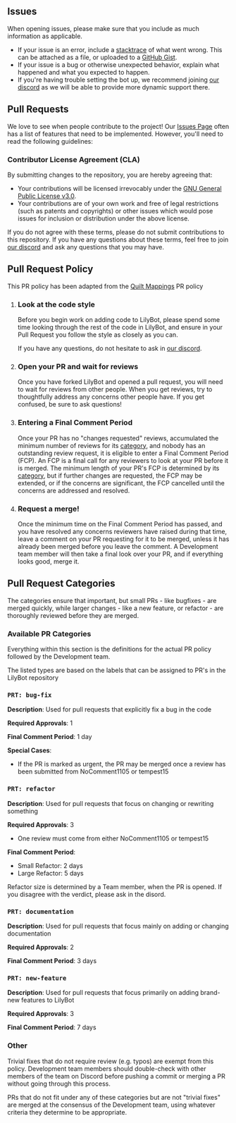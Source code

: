 ## Issues

When opening issues, please make sure that you include as much information as applicable.

* If your issue is an error, include a
  [stacktrace](https://stackoverflow.com/questions/3988788/what-is-a-stack-trace-and-how-can-i-use-it-to-debug-my-application-errors)
  of what went wrong. This can be attached as a file, or uploaded to a [GitHub Gist](https://gist.github.com/).
* If your issue is a bug or otherwise unexpected behavior, explain what happened and what you expected to happen.
* If you're having trouble setting the bot up, we recommend joining [our discord](https://discord.gg/hy2329fcTZ)
  as we will be able to provide more dynamic support there.

## Pull Requests

We love to see when people contribute to the project! Our [Issues Page](https://github.com/IrisShaders/LilyBot/issues)
often has a list of features that need to be implemented. However, you'll need to read the following guidelines:

### Contributor License Agreement (CLA)

By submitting changes to the repository, you are hereby agreeing that:

* Your contributions will be licensed irrevocably under the
  [GNU General Public License v3.0](https://choosealicense.com/licenses/gpl-3.0/).
* Your contributions are of your own work and free of legal restrictions (such as patents and copyrights)
  or other issues which would pose issues for inclusion or distribution under the above license.

If you do not agree with these terms, please do not submit contributions to this repository. If you have any questions
about these terms, feel free to join [our discord](https://discord.gg/hy2329fcTZ)
and ask any questions that you may have.

## Pull Request Policy

This PR policy has been adapted from the
[Quilt Mappings](https://github.com/QuiltMC/quilt-mappings/blob/22w14a/CONTRIBUTING.md#guide-pull-requests) PR policy

1. ### Look at the code style
   Before you begin work on adding code to LilyBot, please spend some time looking through the rest of the code in
   LilyBot, and ensure in your Pull Request you follow the style as closely as you can.

   If you have any questions, do not hesitate to ask in [our discord](https://discord.gg/hy2329fcTZ).

2. ### Open your PR and wait for reviews
   Once you have forked LilyBot and opened a pull request, you will need to wait for reviews from other people. When you
   get reviews, try to thoughtfully address any concerns other people have. If you get confused, be sure to ask
   questions!

3. ### Entering a Final Comment Period
   Once your PR has no "changes requested" reviews, accumulated the minimum number of reviews for its
   [category](#pull-request-categories), and nobody has an outstanding review request, it is eligible to enter a Final
   Comment Period (FCP). An FCP is a final call for any reviewers to look at your PR before it is merged. The minimum
   length of your PR's FCP is determined by its [category](#available-pr-categories), but if further changes are
   requested, the FCP may be extended, or if the concerns are significant, the FCP cancelled until the concerns are
   addressed and resolved.

4. ### Request a merge!
   Once the minimum time on the Final Comment Period has passed, and you have resolved any concerns reviewers have
   raised during that time, leave a comment on your PR requesting for it to be merged, unless it has already been merged
   before you leave the comment. A Development team member will then take a final look over your PR, and if everything
   looks good, merge it.

## Pull Request Categories

The categories ensure that important, but small PRs - like bugfixes - are merged quickly, while larger changes - like a
new feature, or refactor - are thoroughly reviewed before they are merged.

### Available PR Categories

Everything within this section is the definitions for the actual PR policy followed by the Development team.

The listed types are based on the labels that can be assigned to PR's in the LilyBot repository

### `PRT: bug-fix`

**Description**: Used for pull requests that explicitly fix a bug in the code

**Required Approvals**: 1

**Final Comment Period**: 1 day

**Special Cases**:

- If the PR is marked as urgent, the PR may be merged once a review has been submitted from NoComment1105 or tempest15

### `PRT: refactor`

**Description**: Used for pull requests that focus on changing or rewriting something

**Required Approvals**: 3

- One review must come from either NoComment1105 or tempest15

**Final Comment Period**:

- Small Refactor: 2 days
- Large Refactor: 5 days

Refactor size is determined by a Team member, when the PR is opened. If you disagree with the verdict, please ask in the
disord.

### `PRT: documentation`

**Description**: Used for pull requests that focus mainly on adding or changing documentation

**Required Approvals**: 2

**Final Comment Period**: 3 days

### `PRT: new-feature`

**Description**: Used for pull requests that focus primarily on adding brand-new features to LilyBot

**Required Approvals**: 3

**Final Comment Period**: 7 days

### Other

Trivial fixes that do not require review (e.g. typos) are exempt from this policy. Development team members should
double-check with other members of the team on Discord before pushing a commit or merging a PR without going through
this process.

PRs that do not fit under any of these categories but are not "trivial fixes" are merged at the consensus of the
Development team, using whatever criteria they determine to be appropriate.
